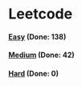 # Leetcode

<h4><a href="https://github.com/lon-yang/leetcode/blob/master/docs/Easy.md">Easy</a>  (Done: 138)</h4>
<h4><a href="https://github.com/lon-yang/leetcode/blob/master/docs/Medium.md">Medium</a>  (Done: 42)</h4>
<h4><a href="https://github.com/lon-yang/leetcode/blob/master/docs/Hard.md">Hard</a>  (Done: 0)</h4>